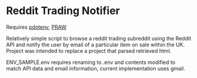 # Reddit Trading Notifier

Requires [pdotenv](https://pypi.org/project/python-dotenv/), [PRAW](https://praw.readthedocs.io/en/latest/index.html)

Relatively simple script to browse a reddit trading subreddit using the Reddit API and notify the user by email of a particular item on sale within the UK. Project was intended to replace a project that parsed retrieved html.

ENV_SAMPLE.env requires renaming to .env and contents modified to match API data and email information, current implementation uses gmail. 
